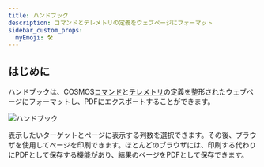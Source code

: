 ```yaml
---
title: ハンドブック
description: コマンドとテレメトリの定義をウェブページにフォーマット
sidebar_custom_props:
  myEmoji: 🛠️
---
```


## はじめに

ハンドブックは、COSMOS[コマンド](../configuration/command.md)と[テレメトリ](../configuration/telemetry.md)の定義を整形されたウェブページにフォーマットし、PDFにエクスポートすることができます。

![ハンドブック](pathname:///img/handbooks/handbooks.png)

表示したいターゲットとページに表示する列数を選択できます。その後、ブラウザを使用してページを印刷できます。ほとんどのブラウザには、印刷する代わりにPDFとして保存する機能があり、結果のページをPDFとして保存できます。